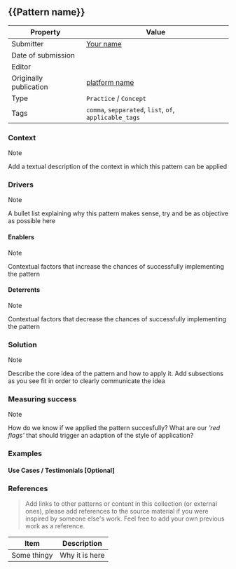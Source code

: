 ## {{Pattern name}}

| Property               | Value                                                  |
|------------------------|--------------------------------------------------------|
| Submitter              | [Your name](http://www.github.com/your-name)           |
| Date of submission     |                                                        |
| Editor                 |                                                        |
| Originally publication | [platform name](http://link-to-platform.com)           |
| Type                   | `Practice` / `Concept`                                 |
| Tags                   | `comma`, `sepparated`, `list`, `of`, `applicable_tags` |

### Context

> [!NOTE]
> Add a textual description of the context in which this pattern can be applied

### Drivers

> [!NOTE]
> A bullet list explaining why this pattern makes sense,
> try and be as objective as possible here

#### Enablers

> [!NOTE]
> Contextual factors that increase the chances of successfully implementing the pattern

#### Deterrents

> [!NOTE]
> Contextual factors that decrease the chances of successfully implementing the pattern

### Solution

> [!NOTE]
> Describe the core idea of the pattern and how to apply it.
> Add subsections as you see fit in order to clearly communicate the idea

### Measuring success

> [!NOTE]
> How do we know if we applied the pattern succesfully? What are our _'red flags'_ that should
> trigger an adaption of the style of application?

### Examples

#### Use Cases / Testimonials [Optional]

### References

> Add links to other patterns or content in this collection (or external ones), please add
> references to the source material if you were inspired by someone else's work.
> Feel free to add your own previous work as a reference.

| Item        | Description    | 
|-------------|----------------|
| Some thingy | Why it is here |
